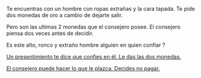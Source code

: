 Te encuentras con un hombre con ropas extrañas y la cara tapada.
Te pide dos monedas de oro a cambio de dejarte salir.

Pero son las ultimas 2 monedas que el consejero posee.
El consejero piensa dos veces antes de decidir.

Es este alto, ronco y extraño hombre alguien en quien confiar ?

[Un presentimiento te dice que confies en él. Le das las dos monedas.](pagar/pagar.md)

[El consejero puede hacer lo que le plazca. Decides no pagar.](rechazar/rechazar.md)

